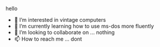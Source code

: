 hello 
- 👀 I’m interested in vintage computers
- 🌱 I’m currently learning how to use ms-dos more fluently
- 💞️ I’m looking to collaborate on ... nothing
- 📫 How to reach me ... dont

<!---
olivleger/olivleger is a ✨ special ✨ repository because its `README.md` (this file) appears on your GitHub profile.
You can click the Preview link to take a look at your changes.
--->
